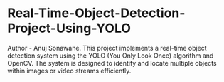 # Real-Time-Object-Detection-Project-Using-YOLO
Author - Anuj Sonawane.
This project implements a real-time object detection system using the YOLO (You Only Look Once) algorithm and OpenCV. The system is designed to identify and locate multiple objects within images or video streams efficiently. 
